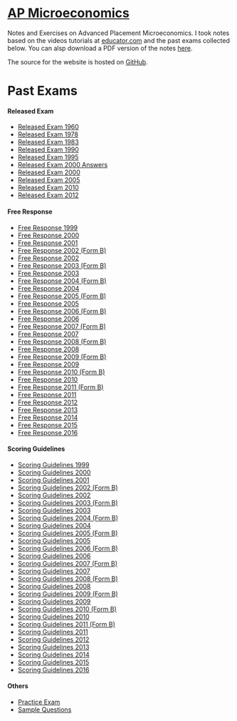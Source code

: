 # [AP Microeconomics](https://Micro.shawnzhong.com)
Notes and Exercises on Advanced Placement Microeconomics. I took notes based on the videos tutorials at [educator.com](https://www.educator.com/economics/ap-microeconomics/park/) and the past exams collected below. You can alsp download a PDF version of the notes   <a href="AP-Microeconomics.pdf"  target="_blank" >here</a>.

The source for the website is hosted on [GitHub](https://github.com/ShawnZhong/AP-Microeconomics). 

# Past Exams
#### Released Exam
* <a href='./exams/Released Exam 1960.pdf' target="_blank">Released Exam 1960</a>
* <a href='./exams/Released Exam 1978.pdf' target="_blank">Released Exam 1978</a>
* <a href='./exams/Released Exam 1983.pdf' target="_blank">Released Exam 1983</a>
* <a href='./exams/Released Exam 1990.pdf' target="_blank">Released Exam 1990</a>
* <a href='./exams/Released Exam 1995.pdf' target="_blank">Released Exam 1995</a>
* <a href='./exams/Released Exam 2000 Answers.htm' target="_blank">Released Exam 2000 Answers</a>
* <a href='./exams/Released Exam 2000.pdf' target="_blank">Released Exam 2000</a>
* <a href='./exams/Released Exam 2005.pdf' target="_blank">Released Exam 2005</a>
* <a href='./exams/Released Exam 2010.pdf' target="_blank">Released Exam 2010</a>
* <a href='./exams/Released Exam 2012.pdf' target="_blank">Released Exam 2012</a>

#### Free Response
* <a href='./exams/Free Response 1999.pdf' target="_blank">Free Response 1999</a>
* <a href='./exams/Free Response 2000.pdf' target="_blank">Free Response 2000</a>
* <a href='./exams/Free Response 2001.pdf' target="_blank">Free Response 2001</a>
* <a href='./exams/Free Response 2002 (Form B).pdf' target="_blank">Free Response 2002 (Form B)</a>
* <a href='./exams/Free Response 2002.pdf' target="_blank">Free Response 2002</a>
* <a href='./exams/Free Response 2003 (Form B).pdf' target="_blank">Free Response 2003 (Form B)</a>
* <a href='./exams/Free Response 2003.pdf' target="_blank">Free Response 2003</a>
* <a href='./exams/Free Response 2004 (Form B).pdf' target="_blank">Free Response 2004 (Form B)</a>
* <a href='./exams/Free Response 2004.pdf' target="_blank">Free Response 2004</a>
* <a href='./exams/Free Response 2005 (Form B).pdf' target="_blank">Free Response 2005 (Form B)</a>
* <a href='./exams/Free Response 2005.pdf' target="_blank">Free Response 2005</a>
* <a href='./exams/Free Response 2006 (Form B).pdf' target="_blank">Free Response 2006 (Form B)</a>
* <a href='./exams/Free Response 2006.pdf' target="_blank">Free Response 2006</a>
* <a href='./exams/Free Response 2007 (Form B).pdf' target="_blank">Free Response 2007 (Form B)</a>
* <a href='./exams/Free Response 2007.pdf' target="_blank">Free Response 2007</a>
* <a href='./exams/Free Response 2008 (Form B).pdf' target="_blank">Free Response 2008 (Form B)</a>
* <a href='./exams/Free Response 2008.pdf' target="_blank">Free Response 2008</a>
* <a href='./exams/Free Response 2009 (Form B).pdf' target="_blank">Free Response 2009 (Form B)</a>
* <a href='./exams/Free Response 2009.pdf' target="_blank">Free Response 2009</a>
* <a href='./exams/Free Response 2010 (Form B).pdf' target="_blank">Free Response 2010 (Form B)</a>
* <a href='./exams/Free Response 2010.pdf' target="_blank">Free Response 2010</a>
* <a href='./exams/Free Response 2011 (Form B).pdf' target="_blank">Free Response 2011 (Form B)</a>
* <a href='./exams/Free Response 2011.pdf' target="_blank">Free Response 2011</a>
* <a href='./exams/Free Response 2012.pdf' target="_blank">Free Response 2012</a>
* <a href='./exams/Free Response 2013.pdf' target="_blank">Free Response 2013</a>
* <a href='./exams/Free Response 2014.pdf' target="_blank">Free Response 2014</a>
* <a href='./exams/Free Response 2015.pdf' target="_blank">Free Response 2015</a>
* <a href='./exams/Free Response 2016.pdf' target="_blank">Free Response 2016</a>

#### Scoring Guidelines
* <a href='./exams/Scoring Guidelines 1999.pdf' target="_blank">Scoring Guidelines 1999</a>
* <a href='./exams/Scoring Guidelines 2000.pdf' target="_blank">Scoring Guidelines 2000</a>
* <a href='./exams/Scoring Guidelines 2001.pdf' target="_blank">Scoring Guidelines 2001</a>
* <a href='./exams/Scoring Guidelines 2002 (Form B).pdf' target="_blank">Scoring Guidelines 2002 (Form B)</a>
* <a href='./exams/Scoring Guidelines 2002.pdf' target="_blank">Scoring Guidelines 2002</a>
* <a href='./exams/Scoring Guidelines 2003 (Form B).pdf' target="_blank">Scoring Guidelines 2003 (Form B)</a>
* <a href='./exams/Scoring Guidelines 2003.pdf' target="_blank">Scoring Guidelines 2003</a>
* <a href='./exams/Scoring Guidelines 2004 (Form B).pdf' target="_blank">Scoring Guidelines 2004 (Form B)</a>
* <a href='./exams/Scoring Guidelines 2004.pdf' target="_blank">Scoring Guidelines 2004</a>
* <a href='./exams/Scoring Guidelines 2005 (Form B).pdf' target="_blank">Scoring Guidelines 2005 (Form B)</a>
* <a href='./exams/Scoring Guidelines 2005.pdf' target="_blank">Scoring Guidelines 2005</a>
* <a href='./exams/Scoring Guidelines 2006 (Form B).pdf' target="_blank">Scoring Guidelines 2006 (Form B)</a>
* <a href='./exams/Scoring Guidelines 2006.pdf' target="_blank">Scoring Guidelines 2006</a>
* <a href='./exams/Scoring Guidelines 2007 (Form B).pdf' target="_blank">Scoring Guidelines 2007 (Form B)</a>
* <a href='./exams/Scoring Guidelines 2007.pdf' target="_blank">Scoring Guidelines 2007</a>
* <a href='./exams/Scoring Guidelines 2008 (Form B).pdf' target="_blank">Scoring Guidelines 2008 (Form B)</a>
* <a href='./exams/Scoring Guidelines 2008.pdf' target="_blank">Scoring Guidelines 2008</a>
* <a href='./exams/Scoring Guidelines 2009 (Form B).pdf' target="_blank">Scoring Guidelines 2009 (Form B)</a>
* <a href='./exams/Scoring Guidelines 2009.pdf' target="_blank">Scoring Guidelines 2009</a>
* <a href='./exams/Scoring Guidelines 2010 (Form B).pdf' target="_blank">Scoring Guidelines 2010 (Form B)</a>
* <a href='./exams/Scoring Guidelines 2010.pdf' target="_blank">Scoring Guidelines 2010</a>
* <a href='./exams/Scoring Guidelines 2011 (Form B).pdf' target="_blank">Scoring Guidelines 2011 (Form B)</a>
* <a href='./exams/Scoring Guidelines 2011.pdf' target="_blank">Scoring Guidelines 2011</a>
* <a href='./exams/Scoring Guidelines 2012.pdf' target="_blank">Scoring Guidelines 2012</a>
* <a href='./exams/Scoring Guidelines 2013.pdf' target="_blank">Scoring Guidelines 2013</a>
* <a href='./exams/Scoring Guidelines 2014.pdf' target="_blank">Scoring Guidelines 2014</a>
* <a href='./exams/Scoring Guidelines 2015.pdf' target="_blank">Scoring Guidelines 2015</a>
* <a href='./exams/Scoring Guidelines 2016.pdf' target="_blank">Scoring Guidelines 2016</a>

#### Others
* <a href='./exams/Practice Exam.pdf' target="_blank">Practice Exam</a>
* <a href='./exams/Sample Questions.pdf' target="_blank">Sample Questions</a>